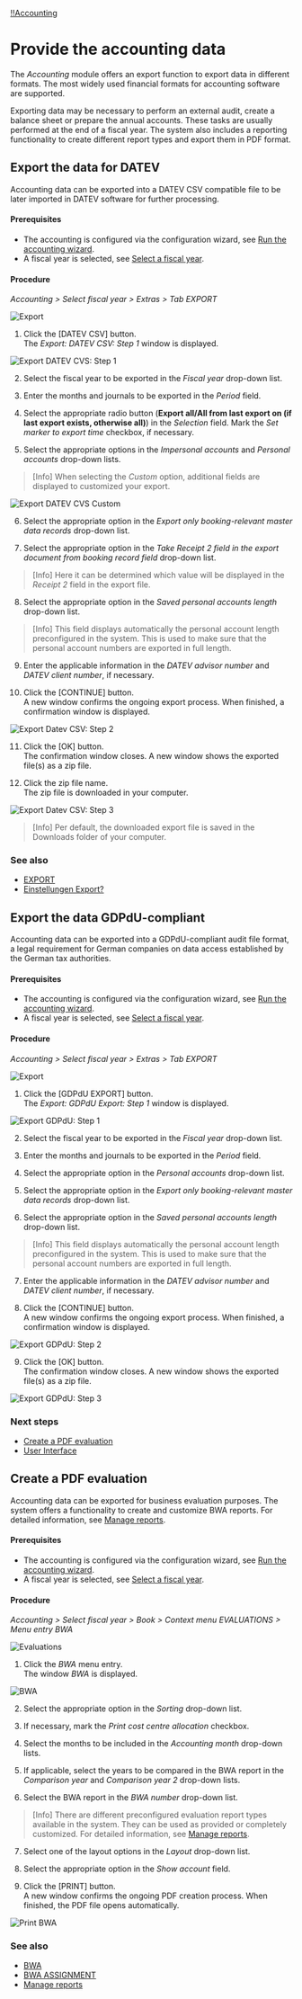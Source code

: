 [!!Accounting](RetailSuiteAccounting)

# Provide the accounting data

The *Accounting* module offers an export function to export data in different formats. The most widely used financial formats for accounting software are supported.

Exporting data may be necessary to perform an external audit, create a balance sheet or prepare the annual accounts. These tasks are usually performed at the end of a fiscal year. The system also includes a reporting functionality to create different report types and export them in PDF format.


## Export the data for DATEV

Accounting data can be exported into a DATEV CSV compatible file to be later imported in DATEV software for further processing.  

#### Prerequisites

 - The accounting is configured via the configuration wizard, see [Run the accounting wizard](/RetailSuiteAccounting/Integration/01_RunAccountingWizard.md).
 - A fiscal year is selected, see [Select a fiscal year](01_SelectFiscalYear.md).

#### Procedure

*Accounting > Select fiscal year > Extras > Tab EXPORT*

![Export](/Assets/Screenshots/RetailSuiteAccounting/Extras/Export/Export.png "[Export]")

1. Click the [DATEV CSV] button.    
The *Export: DATEV CSV: Step 1* window is displayed.

  ![Export DATEV CVS: Step 1](/Assets/Screenshots/RetailSuiteAccounting/Extras/Export/ExportDatevCVS01.png "[Export DATEV CVS: Step 1]")

2. Select the fiscal year to be exported in the *Fiscal year* drop-down list.

3. Enter the months and journals to be exported in the *Period* field.

4. Select the appropriate radio button (**Export all/All from last export on (if last export exists, otherwise all)**) in the *Selection* field. Mark the *Set marker to export time* checkbox, if necessary.

5. Select the appropriate options in the *Impersonal accounts* and *Personal accounts* drop-down lists.

  > [Info] When selecting the *Custom* option, additional fields are displayed to customized your export.

  ![Export DATEV CVS Custom](/Assets/Screenshots/RetailSuiteAccounting/Extras/Export/ExportDatevCVS01cust.png "[Export DATEV CVS Custom]")

6. Select the appropriate option in the *Export only booking-relevant master data records* drop-down list.

7. Select the appropriate option in the *Take Receipt 2 field in the export document from booking record field* drop-down list.

  > [Info] Here it can be determined which value will be displayed in the *Receipt 2* field in the export file.

8. Select the appropriate option in the *Saved personal accounts length* drop-down list.

  > [Info] This field displays automatically the personal account length preconfigured in the system. This is used to make sure that the personal account numbers are exported in full length.

9. Enter the applicable information in the *DATEV advisor number* and *DATEV client number*, if necessary.

10. Click the [CONTINUE] button.  
A new window confirms the ongoing export process. When finished, a confirmation window is displayed.

  ![Export Datev CSV: Step 2](/Assets/Screenshots/RetailSuiteAccounting/Extras/Export/ExportDatevCVS02.png "[Export Datev CSV: Step 2]")

11. Click the [OK] button.  
The confirmation window closes. A new window shows the exported file(s) as a zip file.

12. Click the zip file name.  
The zip file is downloaded in your computer.   

  ![Export Datev CSV: Step 3](/Assets/Screenshots/RetailSuiteAccounting/Extras/Export/ExportDatevCVS03.png "[Export Datev CSV: Step 3]")

  > [Info] Per default, the downloaded export file is saved in the Downloads folder of your computer.


### See also

  - [EXPORT](/RetailSuiteAccounting/UserInterface/XX_Export.md)
  - [Einstellungen Export?](#to-be-completed)


## Export the data GDPdU-compliant

Accounting data can be exported into a GDPdU-compliant audit file format, a legal requirement for German companies on data access established by the German tax authorities.

#### Prerequisites

  - The accounting is configured via the configuration wizard, see [Run the accounting wizard](/RetailSuiteAccounting/Integration/01_RunAccountingWizard.md).
  - A fiscal year is selected, see [Select a fiscal year](01_SelectFiscalYear.md).

#### Procedure

*Accounting > Select fiscal year > Extras > Tab EXPORT*

  ![Export](/Assets/Screenshots/RetailSuiteAccounting/Extras/Export/Export.png "[Export]")

1. Click the [GDPdU EXPORT] button.    
The *Export: GDPdU Export: Step 1* window is displayed.

  ![Export GDPdU: Step 1](/Assets/Screenshots/RetailSuiteAccounting/Extras/Export/ExportGDPdU01.png "[Export GDPdU: Step 1]")

2. Select the fiscal year to be exported in the *Fiscal year* drop-down list.

3. Enter the months and journals to be exported in the *Period* field.

4. Select the appropriate option in the *Personal accounts* drop-down list.

5. Select the appropriate option in the *Export only booking-relevant master data records* drop-down list.

6. Select the appropriate option in the *Saved personal accounts length* drop-down list.

  > [Info] This field displays automatically the personal account length preconfigured in the system. This is used to make sure that the personal account numbers are exported in full length.

7. Enter the applicable information in the *DATEV advisor number* and *DATEV client number*, if necessary.

8. Click the [CONTINUE] button.  
  A new window confirms the ongoing export process. When finished, a confirmation window is displayed.

  ![Export GDPdU: Step 2](/Assets/Screenshots/RetailSuiteAccounting/Extras/Export/ExportGDPdU02.png "[Export GDPdU: Step 2]")

9. Click the [OK] button.  
  The confirmation window closes. A new window shows the exported file(s) as a zip file.

  ![Export GDPdU: Step 3](/Assets/Screenshots/RetailSuiteAccounting/Extras/Export/ExportGDPdU03.png "[Export GDPdU: Step 3]")

### Next steps

  - [Create a PDF evaluation](#create-a-PDF-evaluation)
  - [User Interface](#to-be-completed)



## Create a PDF evaluation

Accounting data can be exported for business evaluation  purposes. The system offers a functionality to create and customize BWA reports. For detailed information, see [Manage reports](/RetailSuiteAccounting/Integration/07_ManageBWAReports.md).

#### Prerequisites

  - The accounting is configured via the configuration wizard, see [Run the accounting wizard](/RetailSuiteAccounting/Integration/01_RunAccountingWizard.md).
  - A fiscal year is selected, see [Select a fiscal year](01_SelectFiscalYear.md).

#### Procedure

*Accounting > Select fiscal year > Book > Context menu EVALUATIONS > Menu entry BWA*

  ![Evaluations](/Assets/Screenshots/RetailSuiteAccounting/Book/EvaluationsBWA.png "[Evaluations]")

1. Click the *BWA* menu entry.  
The window *BWA* is displayed.  

  ![BWA](/Assets/Screenshots/RetailSuiteAccounting/Book/BWA.png "[BWA]")

2. Select the appropriate option in the *Sorting* drop-down list.

3. If necessary, mark the *Print cost centre allocation* checkbox.

4. Select the months to be included in the *Accounting month* drop-down lists.

5. If applicable, select the years to be compared in the BWA report in the *Comparison year* and *Comparison year 2* drop-down lists.

6. Select the BWA report in the *BWA number* drop-down list.

  > [Info] There are different preconfigured evaluation report types available in the system. They can be used as provided or completely customized. For detailed information, see [Manage reports](/RetailSuiteAccounting/Integration/07_ManageBWAReports.md).

7. Select one of the layout options in the *Layout* drop-down list.

8. Select the appropriate option in the *Show account* field.

9. Click the [PRINT] button.  
A new window confirms the ongoing PDF creation process. When finished, the PDF file opens automatically.

  ![Print BWA](/Assets/Screenshots/RetailSuiteAccounting/Book/PrintBWA.png "[Print BWA]")



### See also

  - [BWA](/RetailSuiteAccounting/UserInterface/XX_BWA.md)
  - [BWA ASSIGNMENT](/RetailSuiteAccounting/UserInterface/XX_BWAAssignment.md)
  - [Manage reports](/RetailSuiteAccounting/Integration/07_ManageBWAReports.md)
